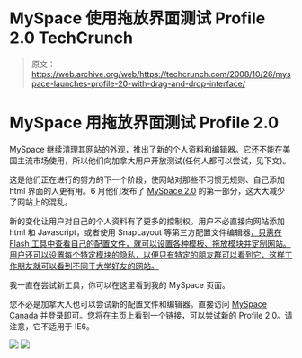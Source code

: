 # MySpace 使用拖放界面测试 Profile 2.0 TechCrunch

> 原文：<https://web.archive.org/web/https://techcrunch.com/2008/10/26/myspace-launches-profile-20-with-drag-and-drop-interface/>

# MySpace 用拖放界面测试 Profile 2.0

MySpace 继续清理其网站的外观，推出了新的个人资料和编辑器。它还不能在美国主流市场使用，所以他们向加拿大用户开放测试(任何人都可以尝试，见下文)。

这是他们正在进行的努力的下一个阶段，使网站对那些不习惯无规则、自己添加 html 界面的人更有用。6 月他们发布了 [MySpace 2.0](https://web.archive.org/web/20221006133337/http://www.beta.techcrunch.com/2008/06/12/redesign-a-first-step-in-bringing-order-to-the-myspace-chaos/) 的第一部分，这大大减少了网站上的混乱。

新的变化让用户对自己的个人资料有了更多的控制权。用户不必直接向网站添加 html 和 Javascript，或者使用 SnapLayout 等第三方配置文件编辑器[，只需在 Flash 工具中查看自己的配置文件，就可以设置各种模板、拖放模块并定制网站。用户还可以设置每个特定模块的隐私，以便只有特定的朋友群可以看到它，这样工作朋友就可以看到不同于大学好友的网站。](https://web.archive.org/web/20221006133337/http://www.beta.techcrunch.com/2007/10/10/snaplayout-the-profile-editor-myspace-should-have-made/)

我一直在尝试新工具，你可以在这里看到我的 MySpace 页面。

您不必是加拿大人也可以尝试新的配置文件和编辑器。直接访问 [MySpace Canada](https://web.archive.org/web/20221006133337/http://ca.myspace.com/) 并登录即可。您将在主页上看到一个链接，可以尝试新的 Profile 2.0。请注意，它不适用于 IE6。

![](img/7bc83526eb7e5717c165cc0f76f488c4.png)
![](img/7eb32081c2e4e1707c35f6c7027f0cf2.png)